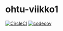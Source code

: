 # ohtu-viikko1

[![CircleCI](https://circleci.com/gh/hannajan/ohtu-viikko1.svg?style=svg)](https://circleci.com/gh/hannajan/ohtu-viikko1) [![codecov](https://codecov.io/gh/hannajan/ohtu-viikko1/branch/master/graph/badge.svg)](https://codecov.io/gh/hannajan/ohtu-viikko1)